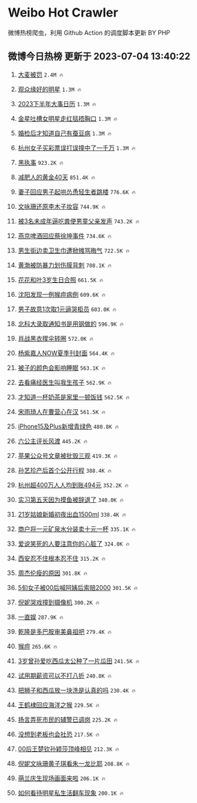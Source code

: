 # Weibo Hot Crawler 



微博热榜爬虫，利用 Github Action 的调度脚本更新 BY PHP 


## 微博今日热榜 更新于 2023-07-04 13:40:22 
1. [大麦被罚](https://s.weibo.com/weibo?q=%23%E5%A4%A7%E9%BA%A6%E8%A2%AB%E7%BD%9A%23&t=31&band_rank=1&Refer=top) `2.4M 🔥` 

1. [观众缘好的明星](https://s.weibo.com/weibo?q=%23%E8%A7%82%E4%BC%97%E7%BC%98%E5%A5%BD%E7%9A%84%E6%98%8E%E6%98%9F%23&t=31&band_rank=2&Refer=top) `1.3M 🔥` 

1. [2023下半年大事日历](https://s.weibo.com/weibo?q=%232023%E4%B8%8B%E5%8D%8A%E5%B9%B4%E5%A4%A7%E4%BA%8B%E6%97%A5%E5%8E%86%23&t=31&band_rank=3&Refer=top) `1.3M 🔥` 

1. [金星吐槽女明星走红毯捂胸口](https://s.weibo.com/weibo?q=%23%E9%87%91%E6%98%9F%E5%90%90%E6%A7%BD%E5%A5%B3%E6%98%8E%E6%98%9F%E8%B5%B0%E7%BA%A2%E6%AF%AF%E6%8D%82%E8%83%B8%E5%8F%A3%23&t=31&band_rank=4&Refer=top) `1.3M 🔥` 

1. [婚检后才知道自己有蚕豆病](https://s.weibo.com/weibo?q=%23%E5%A9%9A%E6%A3%80%E5%90%8E%E6%89%8D%E7%9F%A5%E9%81%93%E8%87%AA%E5%B7%B1%E6%9C%89%E8%9A%95%E8%B1%86%E7%97%85%23&t=31&band_rank=5&Refer=top) `1.3M 🔥` 

1. [杭州女子买彩票误打误撞中了一千万](https://s.weibo.com/weibo?q=%23%E6%9D%AD%E5%B7%9E%E5%A5%B3%E5%AD%90%E4%B9%B0%E5%BD%A9%E7%A5%A8%E8%AF%AF%E6%89%93%E8%AF%AF%E6%92%9E%E4%B8%AD%E4%BA%86%E4%B8%80%E5%8D%83%E4%B8%87%23&t=31&band_rank=6&Refer=top) `1.3M 🔥` 

1. [黑执事](https://s.weibo.com/weibo?q=%E9%BB%91%E6%89%A7%E4%BA%8B&t=31&band_rank=7&Refer=top) `923.2K 🔥` 

1. [减肥人的黄金40天](https://s.weibo.com/weibo?q=%23%E5%87%8F%E8%82%A5%E4%BA%BA%E7%9A%84%E9%BB%84%E9%87%9140%E5%A4%A9%23&t=31&band_rank=8&Refer=top) `851.4K 🔥` 

1. [妻子回应男子起哄怂恿轻生者跳楼](https://s.weibo.com/weibo?q=%23%E5%A6%BB%E5%AD%90%E5%9B%9E%E5%BA%94%E7%94%B7%E5%AD%90%E8%B5%B7%E5%93%84%E6%80%82%E6%81%BF%E8%BD%BB%E7%94%9F%E8%80%85%E8%B7%B3%E6%A5%BC%23&t=31&band_rank=9&Refer=top) `776.6K 🔥` 

1. [文咏珊还原李木子妆容](https://s.weibo.com/weibo?q=%23%E6%96%87%E5%92%8F%E7%8F%8A%E8%BF%98%E5%8E%9F%E6%9D%8E%E6%9C%A8%E5%AD%90%E5%A6%86%E5%AE%B9%23&t=31&band_rank=10&Refer=top) `744.9K 🔥` 

1. [被3名未成年逼吃粪便男童父亲发声](https://s.weibo.com/weibo?q=%23%E8%A2%AB3%E5%90%8D%E6%9C%AA%E6%88%90%E5%B9%B4%E9%80%BC%E5%90%83%E7%B2%AA%E4%BE%BF%E7%94%B7%E7%AB%A5%E7%88%B6%E4%BA%B2%E5%8F%91%E5%A3%B0%23&t=31&band_rank=11&Refer=top) `743.2K 🔥` 

1. [燕京啤酒回应蔡徐坤事件](https://s.weibo.com/weibo?q=%23%E7%87%95%E4%BA%AC%E5%95%A4%E9%85%92%E5%9B%9E%E5%BA%94%E8%94%A1%E5%BE%90%E5%9D%A4%E4%BA%8B%E4%BB%B6%23&t=31&band_rank=12&Refer=top) `734.6K 🔥` 

1. [男生街边卖卫生巾遭掀摊骂晦气](https://s.weibo.com/weibo?q=%23%E7%94%B7%E7%94%9F%E8%A1%97%E8%BE%B9%E5%8D%96%E5%8D%AB%E7%94%9F%E5%B7%BE%E9%81%AD%E6%8E%80%E6%91%8A%E9%AA%82%E6%99%A6%E6%B0%94%23&t=31&band_rank=13&Refer=top) `722.5K 🔥` 

1. [黄渤被防暴力划伤膜背刺](https://s.weibo.com/weibo?q=%23%E9%BB%84%E6%B8%A4%E8%A2%AB%E9%98%B2%E6%9A%B4%E5%8A%9B%E5%88%92%E4%BC%A4%E8%86%9C%E8%83%8C%E5%88%BA%23&t=31&band_rank=14&Refer=top) `708.1K 🔥` 

1. [花花和叶3岁生日合照](https://s.weibo.com/weibo?q=%23%E8%8A%B1%E8%8A%B1%E5%92%8C%E5%8F%B63%E5%B2%81%E7%94%9F%E6%97%A5%E5%90%88%E7%85%A7%23&t=31&band_rank=15&Refer=top) `661.5K 🔥` 

1. [沈阳发现一例猴痘病例](https://s.weibo.com/weibo?q=%23%E6%B2%88%E9%98%B3%E5%8F%91%E7%8E%B0%E4%B8%80%E4%BE%8B%E7%8C%B4%E7%97%98%E7%97%85%E4%BE%8B%23&t=31&band_rank=16&Refer=top) `609.6K 🔥` 

1. [男子故意1次取1元逼哭柜员](https://s.weibo.com/weibo?q=%23%E7%94%B7%E5%AD%90%E6%95%85%E6%84%8F1%E6%AC%A1%E5%8F%961%E5%85%83%E9%80%BC%E5%93%AD%E6%9F%9C%E5%91%98%23&t=31&band_rank=17&Refer=top) `603.0K 🔥` 

1. [北科大录取通知书是用钢做的](https://s.weibo.com/weibo?q=%23%E5%8C%97%E7%A7%91%E5%A4%A7%E5%BD%95%E5%8F%96%E9%80%9A%E7%9F%A5%E4%B9%A6%E6%98%AF%E7%94%A8%E9%92%A2%E5%81%9A%E7%9A%84%23&t=31&band_rank=18&Refer=top) `596.9K 🔥` 

1. [肖战黑衣撑伞转圈](https://s.weibo.com/weibo?q=%23%E8%82%96%E6%88%98%E9%BB%91%E8%A1%A3%E6%92%91%E4%BC%9E%E8%BD%AC%E5%9C%88%23&t=31&band_rank=19&Refer=top) `572.0K 🔥` 

1. [杨紫嘉人NOW夏季刊封面](https://s.weibo.com/weibo?q=%23%E6%9D%A8%E7%B4%AB%E5%98%89%E4%BA%BANOW%E5%A4%8F%E5%AD%A3%E5%88%8A%E5%B0%81%E9%9D%A2%23&t=31&band_rank=20&Refer=top) `564.4K 🔥` 

1. [被子的颜色会影响睡眠](https://s.weibo.com/weibo?q=%E8%A2%AB%E5%AD%90%E7%9A%84%E9%A2%9C%E8%89%B2%E4%BC%9A%E5%BD%B1%E5%93%8D%E7%9D%A1%E7%9C%A0&t=31&band_rank=21&Refer=top) `563.1K 🔥` 

1. [去看痛经医生叫我生孩子](https://s.weibo.com/weibo?q=%23%E5%8E%BB%E7%9C%8B%E7%97%9B%E7%BB%8F%E5%8C%BB%E7%94%9F%E5%8F%AB%E6%88%91%E7%94%9F%E5%AD%A9%E5%AD%90%23&t=31&band_rank=22&Refer=top) `562.9K 🔥` 

1. [才知道一杯奶茶是家里一顿饭钱](https://s.weibo.com/weibo?q=%23%E6%89%8D%E7%9F%A5%E9%81%93%E4%B8%80%E6%9D%AF%E5%A5%B6%E8%8C%B6%E6%98%AF%E5%AE%B6%E9%87%8C%E4%B8%80%E9%A1%BF%E9%A5%AD%E9%92%B1%23&t=31&band_rank=23&Refer=top) `562.5K 🔥` 

1. [宋雨琦人在曹营心在汉](https://s.weibo.com/weibo?q=%23%E5%AE%8B%E9%9B%A8%E7%90%A6%E4%BA%BA%E5%9C%A8%E6%9B%B9%E8%90%A5%E5%BF%83%E5%9C%A8%E6%B1%89%23&t=31&band_rank=24&Refer=top) `561.5K 🔥` 

1. [iPhone15及Plus新增青绿色](https://s.weibo.com/weibo?q=%23iPhone15%E5%8F%8APlus%E6%96%B0%E5%A2%9E%E9%9D%92%E7%BB%BF%E8%89%B2%23&t=31&band_rank=25&Refer=top) `480.8K 🔥` 

1. [六公主评长风渡](https://s.weibo.com/weibo?q=%23%E5%85%AD%E5%85%AC%E4%B8%BB%E8%AF%84%E9%95%BF%E9%A3%8E%E6%B8%A1%23&t=31&band_rank=26&Refer=top) `445.2K 🔥` 

1. [苹果公众号文章被批毁三观](https://s.weibo.com/weibo?q=%23%E8%8B%B9%E6%9E%9C%E5%85%AC%E4%BC%97%E5%8F%B7%E6%96%87%E7%AB%A0%E8%A2%AB%E6%89%B9%E6%AF%81%E4%B8%89%E8%A7%82%23&t=31&band_rank=27&Refer=top) `419.3K 🔥` 

1. [孙艺珍产后首个公开行程](https://s.weibo.com/weibo?q=%23%E5%AD%99%E8%89%BA%E7%8F%8D%E4%BA%A7%E5%90%8E%E9%A6%96%E4%B8%AA%E5%85%AC%E5%BC%80%E8%A1%8C%E7%A8%8B%23&t=31&band_rank=28&Refer=top) `388.4K 🔥` 

1. [杭州超400万人人均到账494元](https://s.weibo.com/weibo?q=%23%E6%9D%AD%E5%B7%9E%E8%B6%85400%E4%B8%87%E4%BA%BA%E4%BA%BA%E5%9D%87%E5%88%B0%E8%B4%A6494%E5%85%83%23&t=31&band_rank=29&Refer=top) `352.2K 🔥` 

1. [实习第五天因为摸鱼被辞退了](https://s.weibo.com/weibo?q=%23%E5%AE%9E%E4%B9%A0%E7%AC%AC%E4%BA%94%E5%A4%A9%E5%9B%A0%E4%B8%BA%E6%91%B8%E9%B1%BC%E8%A2%AB%E8%BE%9E%E9%80%80%E4%BA%86%23&t=31&band_rank=30&Refer=top) `340.0K 🔥` 

1. [21岁姑娘新婚初夜出血1500ml](https://s.weibo.com/weibo?q=%2321%E5%B2%81%E5%A7%91%E5%A8%98%E6%96%B0%E5%A9%9A%E5%88%9D%E5%A4%9C%E5%87%BA%E8%A1%801500ml%23&t=31&band_rank=31&Refer=top) `338.4K 🔥` 

1. [商户将一元矿泉水分装卖十元一杯](https://s.weibo.com/weibo?q=%23%E5%95%86%E6%88%B7%E5%B0%86%E4%B8%80%E5%85%83%E7%9F%BF%E6%B3%89%E6%B0%B4%E5%88%86%E8%A3%85%E5%8D%96%E5%8D%81%E5%85%83%E4%B8%80%E6%9D%AF%23&t=31&band_rank=32&Refer=top) `335.1K 🔥` 

1. [爱说笑死的人要注意你的心脏了](https://s.weibo.com/weibo?q=%23%E7%88%B1%E8%AF%B4%E7%AC%91%E6%AD%BB%E7%9A%84%E4%BA%BA%E8%A6%81%E6%B3%A8%E6%84%8F%E4%BD%A0%E7%9A%84%E5%BF%83%E8%84%8F%E4%BA%86%23&t=31&band_rank=33&Refer=top) `324.0K 🔥` 

1. [西安忍不住根本忍不住](https://s.weibo.com/weibo?q=%23%E8%A5%BF%E5%AE%89%E5%BF%8D%E4%B8%8D%E4%BD%8F%E6%A0%B9%E6%9C%AC%E5%BF%8D%E4%B8%8D%E4%BD%8F%23&t=31&band_rank=34&Refer=top) `315.2K 🔥` 

1. [周杰伦瘦的原因](https://s.weibo.com/weibo?q=%23%E5%91%A8%E6%9D%B0%E4%BC%A6%E7%98%A6%E7%9A%84%E5%8E%9F%E5%9B%A0%23&t=31&band_rank=35&Refer=top) `301.8K 🔥` 

1. [5旬女子被00后喊阿姨后索赔2000](https://s.weibo.com/weibo?q=%235%E6%97%AC%E5%A5%B3%E5%AD%90%E8%A2%AB00%E5%90%8E%E5%96%8A%E9%98%BF%E5%A7%A8%E5%90%8E%E7%B4%A2%E8%B5%942000%23&t=31&band_rank=36&Refer=top) `301.5K 🔥` 

1. [倪妮哭戏撞到摄像机](https://s.weibo.com/weibo?q=%23%E5%80%AA%E5%A6%AE%E5%93%AD%E6%88%8F%E6%92%9E%E5%88%B0%E6%91%84%E5%83%8F%E6%9C%BA%23&t=31&band_rank=37&Refer=top) `300.2K 🔥` 

1. [一直娱](https://s.weibo.com/weibo?q=%E4%B8%80%E7%9B%B4%E5%A8%B1&t=31&band_rank=38&Refer=top) `287.9K 🔥` 

1. [乾隆是多巴胺审美鼻祖吧](https://s.weibo.com/weibo?q=%23%E4%B9%BE%E9%9A%86%E6%98%AF%E5%A4%9A%E5%B7%B4%E8%83%BA%E5%AE%A1%E7%BE%8E%E9%BC%BB%E7%A5%96%E5%90%A7%23&t=31&band_rank=39&Refer=top) `279.4K 🔥` 

1. [猴痘](https://s.weibo.com/weibo?q=%E7%8C%B4%E7%97%98&t=31&band_rank=40&Refer=top) `265.6K 🔥` 

1. [3岁曾孙爱吃西瓜太公种了一片瓜田](https://s.weibo.com/weibo?q=%233%E5%B2%81%E6%9B%BE%E5%AD%99%E7%88%B1%E5%90%83%E8%A5%BF%E7%93%9C%E5%A4%AA%E5%85%AC%E7%A7%8D%E4%BA%86%E4%B8%80%E7%89%87%E7%93%9C%E7%94%B0%23&t=31&band_rank=41&Refer=top) `241.5K 🔥` 

1. [试用期薪资可以不打八折](https://s.weibo.com/weibo?q=%23%E8%AF%95%E7%94%A8%E6%9C%9F%E8%96%AA%E8%B5%84%E5%8F%AF%E4%BB%A5%E4%B8%8D%E6%89%93%E5%85%AB%E6%8A%98%23&t=31&band_rank=42&Refer=top) `240.8K 🔥` 

1. [把狮子和西瓜放一块洗是认真的吗](https://s.weibo.com/weibo?q=%23%E6%8A%8A%E7%8B%AE%E5%AD%90%E5%92%8C%E8%A5%BF%E7%93%9C%E6%94%BE%E4%B8%80%E5%9D%97%E6%B4%97%E6%98%AF%E8%AE%A4%E7%9C%9F%E7%9A%84%E5%90%97%23&t=31&band_rank=43&Refer=top) `230.4K 🔥` 

1. [王鹤棣回应海洋之猴](https://s.weibo.com/weibo?q=%23%E7%8E%8B%E9%B9%A4%E6%A3%A3%E5%9B%9E%E5%BA%94%E6%B5%B7%E6%B4%8B%E4%B9%8B%E7%8C%B4%23&t=31&band_rank=44&Refer=top) `229.5K 🔥` 

1. [扬言弄死市民的辅警已调岗](https://s.weibo.com/weibo?q=%23%E6%89%AC%E8%A8%80%E5%BC%84%E6%AD%BB%E5%B8%82%E6%B0%91%E7%9A%84%E8%BE%85%E8%AD%A6%E5%B7%B2%E8%B0%83%E5%B2%97%23&t=31&band_rank=45&Refer=top) `225.2K 🔥` 

1. [没想到老板也会社恐](https://s.weibo.com/weibo?q=%E6%B2%A1%E6%83%B3%E5%88%B0%E8%80%81%E6%9D%BF%E4%B9%9F%E4%BC%9A%E7%A4%BE%E6%81%90&t=31&band_rank=46&Refer=top) `217.5K 🔥` 

1. [00后王楚钦孙颖莎顶峰相见](https://s.weibo.com/weibo?q=%2300%E5%90%8E%E7%8E%8B%E6%A5%9A%E9%92%A6%E5%AD%99%E9%A2%96%E8%8E%8E%E9%A1%B6%E5%B3%B0%E7%9B%B8%E8%A7%81%23&t=31&band_rank=47&Refer=top) `212.3K 🔥` 

1. [倪妮文咏珊黄子琪看朱一龙比耶](https://s.weibo.com/weibo?q=%23%E5%80%AA%E5%A6%AE%E6%96%87%E5%92%8F%E7%8F%8A%E9%BB%84%E5%AD%90%E7%90%AA%E7%9C%8B%E6%9C%B1%E4%B8%80%E9%BE%99%E6%AF%94%E8%80%B6%23&t=31&band_rank=48&Refer=top) `208.8K 🔥` 

1. [萌兰庆生现场画面来啦](https://s.weibo.com/weibo?q=%23%E8%90%8C%E5%85%B0%E5%BA%86%E7%94%9F%E7%8E%B0%E5%9C%BA%E7%94%BB%E9%9D%A2%E6%9D%A5%E5%95%A6%23&t=31&band_rank=49&Refer=top) `206.1K 🔥` 

1. [如何看待明星私生活翻车现象](https://s.weibo.com/weibo?q=%23%E5%A6%82%E4%BD%95%E7%9C%8B%E5%BE%85%E6%98%8E%E6%98%9F%E7%A7%81%E7%94%9F%E6%B4%BB%E7%BF%BB%E8%BD%A6%E7%8E%B0%E8%B1%A1%23&t=31&band_rank=50&Refer=top) `200.1K 🔥` 

